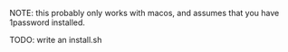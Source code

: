 NOTE: this probably only works with macos, and assumes that you have 1password installed.


TODO: write an install.sh  

